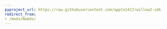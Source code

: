 ```yaml
---
pyproject_url: https://raw.githubusercontent.com/apple1417/willow2-sdk-mods/master/no_ads/pyproject.toml
redirect_from:
- /mods/NoAds/
---
```

